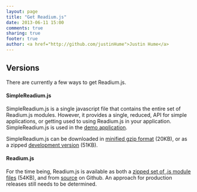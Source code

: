 ```yaml
---
layout: page
title: "Get Readium.js"
date: 2013-06-11 15:00
comments: true
sharing: true
footer: true
author: <a href="http://github.com/justinHume">Justin Hume</a>
---
```


## Versions
There are currently a few ways to get Readium.js. 

<a id="simple-download"></a>
#### SimpleReadium.js
SimpleReadium.js is a single javascript file that contains the entire set of Readium.js modules. However, it provides a single, reduced, API for simple applications, or getting used to using Readium.js in your application. SimpleReadium.js is used in the [demo application](/Readium-Web-Components/get-started/use-it.html).

SimpleReadium.js can be downloaded in [minified gzip format](/Readium-Web-Components/downloads/SimpleReadium.min.js.gz) (20KB), or as a zipped [development version](/Readium-Web-Components/downloads/SimpleReadium.js.zip) (51KB). 

<a id="readium-js-download"></a>
#### Readium.js
For the time being, Readium.js is available as both a [zipped set of .js module files](/Readium-Web-Components/downloads/Readium.js.zip) (54KB), and from [source](http://github.com/readium/Readium-Web-Components) on Github. An approach for production releases still needs to be determined. 

